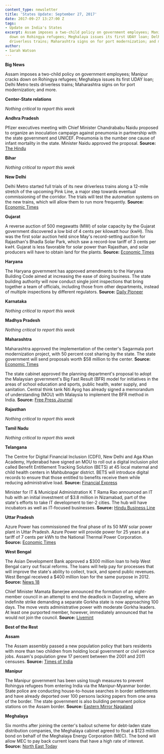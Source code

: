 ```yaml
---
content_type: newsletter
title: 'States Update: September 27, 2017'
date: 2017-09-27 13:27:00 Z
tags:
- Update on India's States
excerpt: Assam imposes a two-child policy on government employees; Manipur cracks
  down on Rohingya refugees; Meghalaya issues its first UDAY loan; Delhi Metro tests
  driverless trains; Maharashtra signs on for port modernization; and more.
author:
- Sarah Watson
---
```


**Big News**

Assam imposes a two-child policy on government employees; Manipur cracks down on Rohingya refugees; Meghalaya issues its first UDAY loan; Delhi Metro tests driverless trains; Maharashtra signs on for port modernization; and more.

**Center-State relations**

_Nothing critical to report this week_

**Andhra Pradesh**

Pfizer executives meeting with Chief Minister Chandrababu Naidu proposed to organize an inoculation campaign against pneumonia in partnership with the state government and UNICEF. Pneumonia is the number one cause of infant mortality in the state. Minister Naidu approved the proposal. **Source:** [The Hindu](http://www.thehindu.com/news/national/andhra-pradesh/us-firms-keen-on-investing-in-state/article19738496.ece)

**Bihar**

_Nothing critical to report this week_

**New Delhi**

Delhi Metro started full trials of its new driverless trains along a 12-mile stretch of the upcoming Pink Line, a major step towards eventual commissioning of the corridor. The trials will test the automation systems on the new trains, which will allow them to run more frequently. **Source:** [Economic Times](http://economictimes.indiatimes.com/industry/transportation/railways/delhi-metro-starts-full-signaling-trials-of-driverless-trains-on-pink-line/articleshow/60803655.cms)

**Gujarat**

A reverse auction of 500 megawatts (MW) of solar capacity by the Gujarat government discovered a low bid of 4 cents per kilowatt hour (kwH). This was the first solar auction held since May&#39;s record-setting auction for Rajasthan&#39;s Bhadla Solar Park, which saw a record-low tariff of 3 cents per kwH. Gujarat is less favorable for solar power than Rajasthan, and solar producers will have to obtain land for the plants. **Source:** [Economic Times](http://economictimes.indiatimes.com/industry/energy/power/gujarat-solar-auction-sees-winning-tariff-of-rs-2-65/unit/articleshow/60757059.cms)

**Haryana**

The Haryana government has approved amendments to the Haryana Building Code aimed at increasing the ease of doing business. The state building authority will now conduct single joint inspections that bring together a team of officials, including those from other departments, instead of multiple inspections by different regulators. **Source:** [Daily Pioneer](http://www.dailypioneer.com/state-editions/chandigarh/haryana-govt-approves-amendments-in-hbc.html)

**Karnataka**

_Nothing critical to report this week_

**Madhya Pradesh**

_Nothing critical to report this week_

**Maharashtra**

Maharashtra approved the implementation of the center&#39;s Sagarmala port modernization project, with 50 percent cost sharing by the state. The state government will send proposals worth $58 million to the center. **Source:** [Economic Times](http://economictimes.indiatimes.com/news/politics-and-nation/maharashtra-approves-50-per-cent-cost-sharing-for-sagarmala-project/articleshow/60755106.cms)

The state cabinet approved the planning department&#39;s proposal to adopt the Malaysian government&#39;s Big Fast Result (BFR) model for initiatives in the areas of school education and sports, public health, water supply, and sanitation. Central think tank Niti Ayog has already signed a memorandum of understanding (MOU) with Malaysia to implement the BFR method in India. **Source:** [Free Press Journal](http://www.freepressjournal.in/mumbai/maharashtra-turns-to-malaysian-scheme-to-reduce-infant-deaths/1140089)

**Rajasthan**

_Nothing critical to report this week_

**Tamil Nadu**

_Nothing critical to report this week_

**Telangana**

The Centre for Digital Financial Inclusion (CDFI), New Delhi and Aga Khan Academy, Hyderabad have signed an MOU to roll out a digital inclusion pilot called Benefit Entitlement Tracking Solution (BETS) at 45 local maternal and child health centers in Mahbubnagar district. BETS will introduce digital records to ensure that those entitled to benefits receive them while reducing administrative load. **Source:** [Financial Express](http://www.financialexpress.com/india-news/telangana-anganwadi-programme-bets-on-digital-inclusion/863830/)

Minister for IT &amp; Municipal Administration K T Rama Rao announced an IT hub with an initial investment of $3.8 million in Nizamabad, part of the state&#39;s efforts to take IT development to tier-2 cities. The hub will have incubators as well as IT-focused businesses. **Source:** [Hindu Business Line](http://www.thehindubusinessline.com/news/national/nizamabad-gets-25-cr-as-initial-capital-for-it-hub/article9862995.ece)

**Uttar Pradesh**

Azure Power has commissioned the final phase of its 50 MW solar power plant in Uttar Pradesh. Azure Power will provide power for 25 years at a tariff of 7 cents per kWh to the National Thermal Power Corporation. **Source:** [Economic Times](http://energy.economictimes.indiatimes.com/news/renewable/azure-power-commissions-a-50-mw-ntpc-solar-project-in-uttar-pradesh/60803747)

**West Bengal**

The Asian Development Bank approved a $300 million loan to help West Bengal carry out fiscal reforms. The loans will help pay for processes that will improve the state&#39;s ability to collect, track, and spend public revenues. West Bengal received a $400 million loan for the same purpose in 2012. **Source:** [News 18](http://www.news18.com/news/business/bengal-gets-300-million-adb-loan-to-carry-forward-fiscal-reforms-1524215.html)

Chief Minister Mamata Banerjee announced the formation of an eight-member council in an attempt to end the deadlock in Darjeeling, where an indefinite strike demanding a separate Gorkha state is now approaching 100 days. The move vests administrative power with moderate Gorkha leaders. At least one purported member, however, immediately announced that he would not join the council. **Source:** [Livemint](http://www.livemint.com/Politics/TuYEm4HPLuprP7JTLaZUqK/West-Bengal-forms-board-headed-by-Binay-Tamang-to-end-Darjee.html)

**Best of the Rest**

**Assam**

The Assam assembly passed a new population policy that bars residents with more than two children from holding local government or civil service jobs. Assam&#39;s population grew 17 percent between the 2001 and 2011 censuses. **Source:** [Times of India](http://timesofindia.indiatimes.com/city/guwahati/assam-government-effects-2-child-policy/articleshow/60740545.cms)

**Manipur**

The Manipur government has been using tough measures to prevent Rohingya refugees from entering India via the Manipur-Myanmar border. State police are conducting house-to-house searches in border settlements and have already deported over 100 persons lacking papers from one area of the border. The state government is also building permanent police stations on the Assam border. **Source:** [Eastern Mirror Nagaland](http://www.easternmirrornagaland.com/manipur-govt-takes-severe-measures-to-prevent-illegal-entry-of-migrants-biren/)

**Meghalaya**

Six months after joining the center&#39;s bailout scheme for debt-laden state distribution companies, the Meghalaya cabinet agreed to float a $123 million bond on behalf of the Meghalaya Energy Corporation (MEC). The bond will allow MEC to pay back current loans that have a high rate of interest. **Source:** [North East Today](https://www.northeasttoday.in/meghalaya-cabinet-approves-meecl-proposal-to-raise-bond-of-rs-800-cr/)
